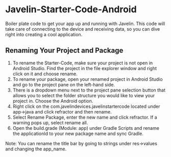 # Javelin-Starter-Code-Android
Boiler plate code to get your app up and running with Javelin. This code will take care of connecting to the device and receiving data, so you can dive right into creating a cool application.

## Renaming Your Project and Package 

1. To rename the Starter-Code, make sure your project is not open in Android Studio. Find the project in the file explorer window and right click on it and choose rename. 
2. To rename your package, open your renamed project in Android Studio and go to the project pane on the left-hand side. 
3. There is a dropdown menu next to the project pane selection button that allows you to select the folder structure you would like to view your project in. Choose the Android option. 
4. Right click on the com.javelindevices.javelinstartercode located under app->java and click refractor and then rename. 
5. Select Rename Package, enter the new name and click refractor. If a warning pops up, select rename all. 
6. Open the build.grade (Module: app) under Gradle Scripts and rename the applicationId to your new package name and sync Gradle. 

Note: You can rename the title bar by going to strings under res->values and changing the app_name. 
